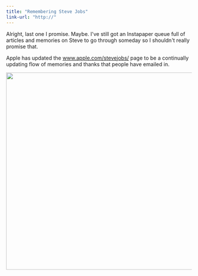 ```yaml
---
title: "Remembering Steve Jobs"
link-url: "http://"
---
```

<p>Alright, last one I promise. Maybe. I've still got an Instapaper queue full of articles and memories on Steve to go through someday so I shouldn't really promise that.</p>
<p>Apple has updated the <a href="http://www.apple.com/stevejobs/">www.apple.com/stevejobs/</a> page to be a continually updating flow of memories and thanks that people have emailed in.</p>
<p><a href="http://www.apple.com/stevejobs/"><img src="https://chrisenns.com/wp-content/uploads/2011/10/Screen-Shot-2011-10-19-at-9.06.40-AM-725x607.png" alt="" title="Remembering Steve" width="640" height="535" class="aligncenter size-large wp-image-19733" /></a></p>
